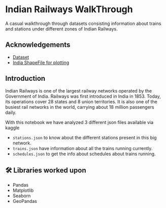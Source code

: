 
# Indian Railways WalkThrough

A casual walkthrough through datasets consisting information about trains and stations under different zones of Indian Railways.

## Acknowledgements

 - [Dataset](https://www.kaggle.com/sripaadsrinivasan/indian-railways-dataset)
 - [India ShapeFile for plotting](https://www.indianremotesensing.com/2017/01/Download-India-shapefile-with-kashmir.html)
 
  
## Introduction

Indian Railways is one of the largest railway networks operated by the Government of India. Railways was first introduced in India in 1853. Today, its operations cover 28 states and 8 union territories. It is also one of the busiest rail networks in the world, carrying about 18 million passengers daily.

With this notebook we have analyzed 3 different json files available via kaggle

- `stations.json` to know about the different stations present in this big network.
- `trains.json` have information about all the trains running currently.
- `schedules.json` to get the info about schedules about trains running.

## 🛠 Libraries worked upon

- Pandas
- Matplotlib
- Seaborn 
- GeoPandas
